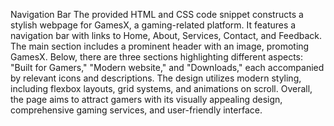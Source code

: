 Navigation Bar
The provided HTML and CSS code snippet constructs a stylish webpage for GamesX, a gaming-related platform. It features a navigation bar with links to Home, About, Services, Contact, and Feedback. The main section includes a prominent header with an image, promoting GamesX. Below, there are three sections highlighting different aspects: "Built for Gamers," "Modern website," and "Downloads," each accompanied by relevant icons and descriptions. The design utilizes modern styling, including flexbox layouts, grid systems, and animations on scroll. Overall, the page aims to attract gamers with its visually appealing design, comprehensive gaming services, and user-friendly interface.
